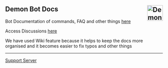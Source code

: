 <h2><img width="50" height="50" align="right" src="https://user-images.githubusercontent.com/88544216/170647230-e67156b0-493a-4451-bb5c-4754f900201c.png" alt="Demon Logo">Demon Bot Docs</h2>

Bot Documentation of commands, FAQ and other things [here](https://github.com/Team-Dark-Developers/demon-bot-documentation/wiki)

Access Discussions [here](https://github.com/Team-Dark-Developers/demon-bot-documentation/discussions)
 
We have used Wiki feature because it helps to keep the docs more organised and it becomes easier to fix typos and other things



-----

[Support Server](https://discord.gg/5MredjDjed)
